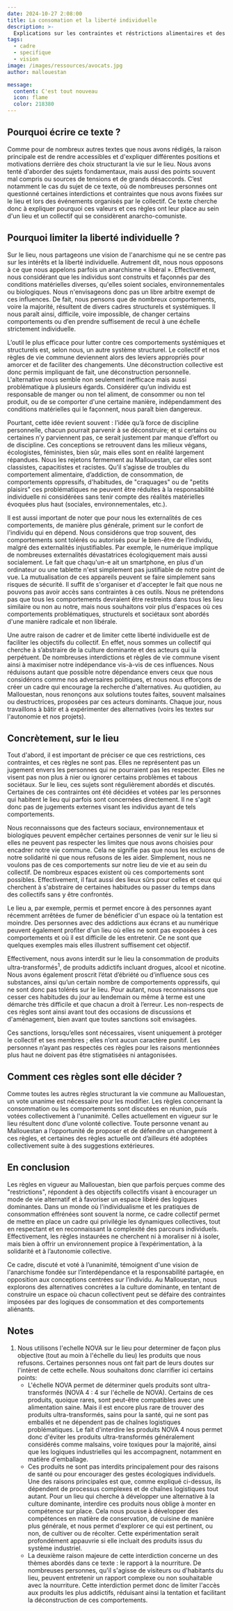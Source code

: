 ```yaml
---
date: 2024-10-27 2:08:00
title: La consomation et la liberté individuelle 
description: >-
  Explications sur les contraintes et réstrictions alimentaires et des produits addictifs sur le lieu 
tags:
  - cadre
  - specifique
  - vision
image: /images/ressources/avocats.jpg
author: mallouestan

message:
  content: C'est tout nouveau
  icon: flame
  color: 218380
---
```


## Pourquoi écrire ce texte ?
Comme pour de nombreux autres textes que nous avons rédigés, la raison principale est de rendre accessibles et d'expliquer différentes positions et motivations derrière des choix structurant la vie sur le lieu. Nous avons tenté d'aborder des sujets fondamentaux, mais aussi des points souvent mal compris ou sources de tensions et de grands désaccords. C’est notamment le cas du sujet de ce texte, où de nombreuses personnes ont questionné certaines interdictions et contraintes que nous avons fixées sur le lieu et lors des événements organisés par le collectif. Ce texte cherche donc à expliquer pourquoi ces valeurs et ces règles ont leur place au sein d'un lieu et un collectif qui se considèrent anarcho-comuniste.

## Pourquoi limiter la liberté individuelle ?
Sur le lieu, nous partageons une vision de l'anarchisme qui ne se centre pas sur les intérêts et la liberté individuelle. Autrement dit, nous nous opposons à ce que nous appelons parfois un anarchisme « libéral ». Effectivement, nous considérant que les individus sont construits et façonnés par des conditions matérielles diverses, qu'elles soient sociales, environnementales ou biologiques. Nous n'envisageons donc pas un libre arbitre exempt de ces influences. De fait, nous pensons que de nombreux comportements, voire la majorité, résultent de divers cadres structurels et systémiques. Il nous paraît ainsi, difficile, voire impossible, de changer certains comportements ou d’en prendre suffisement de recul à une échelle strictement individuelle.

L’outil le plus efficace pour lutter contre ces comportements systémiques et structurels est, selon nous, un autre système structurel. Le collectif et nos règles de vie commune deviennent alors des leviers appropriés pour amorcer et de faciliter des changements. Une déconstruction collective est donc permis impliquant de fait, une déconstruction personnelle. L'alternative nous semble non seulement inefficace mais aussi problématique à plusieurs égards. Considérer qu’un individu est responsable de manger ou non tel aliment, de consommer ou non tel produit, ou de se comporter d'une certaine manière, indépendamment des conditions matérielles qui le façonnent, nous paraît bien dangereux.

Pourtant, cette idée revient souvent : l’idée qu’à force de discipline personnelle, chacun pourrait parvenir à se déconstruire; et si certains ou certaines n’y parviennent pas, ce serait justement par manque d’effort ou de discipline. Ces conceptions se retrouvent dans les milieux végans, écologistes, féministes, bien sûr, mais elles sont en réalité largement répandues. Nous les rejetons fermement au Mallouestan, car elles sont classistes, capacitistes et racistes. Qu’il s’agisse de troubles du comportement alimentaire, d’addiction, de consommation, de comportements oppressifs, d'habitudes, de "craquages" ou de "petits plaisirs" ces problématiques ne peuvent être réduites à la responsabilité individuelle ni considérées sans tenir compte des réalités matérielles évoquées plus haut (sociales, environnementales, etc.).

Il est aussi important de noter que pour nous les externalités de ces comportements, de manière plus générale, priment sur le confort de l'individu qui en dépend. Nous considérons que trop souvent, des comportements sont tolérés ou autorisés pour le bien-être de l’individu, malgré des externalités injustifiables. Par exemple, le numérique implique de nombreuses externalités dévastatrices écologiquement mais aussi socialement. Le fait que chaqu'un-e ait un smartphone, en plus d'un ordinateur ou une tablette n'est simplement pas justifiable de notre point de vue. La mutualisation de ces appareils peuvent se faire simplement sans risques de sécurité. Il suffit de s'organiser et d'accepter le fait que nous ne pouvons pas avoir accès sans contraintes à ces outils. Nous ne prétendons pas que tous les comportements devraient être restreints dans tous les lieu similaire ou non au notre, mais nous souhaitons voir plus d'espaces où ces comportements problématiques, structurels et sociétaux sont abordés d'une manière radicale et non libérale.

Une autre raison de cadrer et de limiter cette liberté individuelle est de faciliter les objectifs du collectif. En effet, nous sommes un collectif qui cherche à s’abstraire de la culture dominante et des acteurs qui la perpétuent. De nombreuses interdictions et règles de vie commune visent ainsi à maximiser notre indépendance vis-à-vis de ces influences. Nous réduisons autant que possible notre dépendance envers ceux que nous considérons comme nos adversaires politiques, et nous nous efforçons de créer un cadre qui encourage la recherche d'alternatives. Au quotidien, au Mallouestan, nous renonçons aux solutions toutes faites, souvent malsaines ou destructrices, proposées par ces acteurs dominants. Chaque jour, nous travaillons à bâtir et à expérimenter des alternatives (voirs les textes sur l'autonomie et nos projets).

## Concrètement, sur le lieu
Tout d'abord, il est important de préciser ce que ces restrictions, ces contraintes, et ces règles ne sont pas. Elles ne représentent pas un jugement envers les personnes qui ne pourraient pas les respecter. Elles ne visent pas non plus à nier ou ignorer certains problèmes et tabous sociétaux. Sur le lieu, ces sujets sont régulièrement abordés et discutés. Certaines de ces contraintes ont été décidées et votées par les personnes qui habitent le lieu qui parfois sont concernées directement. Il ne s'agit donc pas de jugements externes visant les individus ayant de tels comportements.

Nous reconnaissons que des facteurs sociaux, environnementaux et biologiques peuvent empêcher certaines personnes de venir sur le lieu si elles ne peuvent pas respecter les limites que nous avons choisies pour encadrer notre vie commune. Cela ne signifie pas que nous les excluons de notre solidarité ni que nous refusons de les aider. Simplement, nous ne voulons pas de ces comportements sur notre lieu de vie et au sein du collectif. De nombreux espaces existent où ces comportements sont possibles. Effectivement, il faut aussi des lieux sûrs pour celles et ceux qui cherchent à s'abstraire de certaines habitudes ou passer du temps dans des collectifs sans y être confrontés.

Le lieu a, par exemple, permis et permet encore à des personnes ayant récemment arrêtées de fumer de bénéficier d'un espace où la tentation est moindre. Des personnes avec des addictions aux écrans et au numérique peuvent également profiter d'un lieu où elles ne sont pas exposées à ces comportements et où il est difficile de les entretenir. Ce ne sont que quelques exemples mais elles illustrent suffisement cet objectif.

Effectivement, nous avons interdit sur le lieu la consommation de produits ultra-transformés<sup>1</sup>, de produits addictifs incluant drogues, alcool et nicotine. Nous avons également proscrit l’état d’ébriété ou d’influence sous ces substances, ainsi qu’un certain nombre de comportements oppressifs, qui ne sont donc pas tolérés sur le lieu. Pour autant, nous reconnaissons que cesser ces habitudes du jour au lendemain ou même à terme est une démarche très difficile et que chacun a droit à l’erreur. Les non-respects de ces règles sont ainsi avant tout des occasions de discussions et d'aménagement, bien avant que toutes sanctions soit envisagées.

Ces sanctions, lorsqu’elles sont nécessaires, visent uniquement à protéger le collectif et ses membres ; elles n’ont aucun caractère punitif. Les personnes n’ayant pas respectés ces règles pour les raisons mentionnées plus haut ne doivent pas être stigmatisées ni antagonisées. 

## Comment ces règles sont elle décider ?
Comme toutes les autres règles structurant la vie commune au Mallouestan, un vote unanime est nécessaire pour les modifier. Les règles concernant la consommation ou les comportements sont discutées en réunion, puis votées collectivement à l'unanimité. Celles actuellement en vigueur sur le lieu résultent donc d’une volonté collective. Toute personne venant au Mallouestan a l’opportunité de proposer et de défendre un changement à ces règles, et certaines des règles actuelle ont d’ailleurs été adoptées collectivement suite à des suggestions extérieures.

## En conclusion
Les règles en vigueur au Mallouestan, bien que parfois perçues comme des "restrictions", répondent à des objectifs collectifs visant à encourager un mode de vie alternatif et à favoriser un espace libéré des logiques dominantes. Dans un monde où l'individualisme et les pratiques de consommation effrénées sont souvent la norme, ce cadre collectif permet de mettre en place un cadre qui privilégie les dynamiques collectives, tout en respectant et en reconnaissant la complexité des parcours individuels. Effectivement, les règles instaurées ne cherchent ni à moraliser ni à isoler, mais bien à offrir un environnement propice à l’expérimentation, à la solidarité et à l’autonomie collective.

Ce cadre, discuté et voté à l’unanimité, témoignent d'une vision de l'anarchisme fondée sur l’interdépendance et la responsabilité partagée, en opposition aux conceptions centrées sur l’individu. Au Mallouestan, nous explorons des alternatives concrètes a la culture dominante, en tentant de construire un espace où chacun collectivent peut se défaire des contraintes imposées par des logiques de consommation et des comportements aliénants.

## Notes
1. Nous utilisons l'echelle NOVA sur le lieu pour determiner de façon plus objective (tout au moin à l'échelle du lieu) les produits que nous refusons. Certaines  personnes nous ont fait part de leurs doutes sur l'intèret de cette echelle. Nous souhaitons donc clarrifier ici certains points: 
    - L'échelle NOVA permet de déterminer quels produits sont ultra-transformés (NOVA 4 : 4 sur l'échelle de NOVA). Certains de ces produits, quoique rares, sont peut-être compatibles avec une alimentation saine. Mais il est encore plus rare de trouver des produits ultra-transformés, sains pour la santé, qui ne sont pas emballés et ne dépendent pas de chaînes logistiques problématiques. Le fait d'interdire les produits NOVA 4 nous permet donc d'éviter les produits ultra-transformés généralement considérés comme malsains, voire toxiques pour la majorité, ainsi que les logiques industrielles qui les accompagnent, notamment en matière d'emballage.
    - Ces produits ne sont pas interdits principalement pour des raisons de santé ou pour encourager des gestes écologiques individuels. Une des raisons principales est que, comme expliqué ci-dessus, ils dépendent de processus complexes et de chaînes logistiques tout autant. Pour un lieu qui cherche à développer une alternative à la culture dominante, interdire ces produits nous oblige à monter en compétence sur place. Cela nous pousse à développer des compétences en matière de conservation, de cuisine de manière plus générale, et nous permet d'explorer ce qui est pertinent, ou non, de cultiver ou de récolter. Cette expérimentation serait profondément appauvrie si elle incluait des produits issus du système industriel.
    - La deuxième raison majeure de cette interdiction concerne un des thèmes abordés dans ce texte : le rapport à la nourriture. De nombreuses personnes, qu'il s'agisse de visiteurs ou d'habitants du lieu, peuvent entretenir un rapport complexe ou non souhaitable avec la nourriture. Cette interdiction permet donc de limiter l'accès aux produits les plus addictifs, réduisant ainsi la tentation et facilitant la déconstruction de ces comportements.